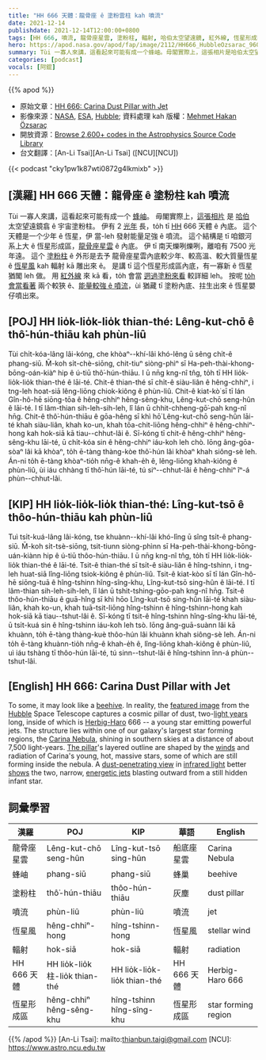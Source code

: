 ```yaml
---
title: "HH 666 天體：龍骨座 ê 塗粉雲柱 kah 噴流"
date: 2021-12-14
publishdate: 2021-12-14T12:00:00+0800
tags: [HH 666, 噴流, 龍骨座星雲, 塗粉柱, 輻射, 哈伯太空望遠鏡, 紅外線, 恆星形成區]
hero: https://apod.nasa.gov/apod/fap/image/2112/HH666_HubbleOzsarac_960.jpg
summary: Tùi 一寡人來講，這看起來可能有成一个蜂岫。毋閣實際上，這張相片是哈伯太空望遠鏡翕 ê 宇宙塗粉柱。
categories: [podcast]
vocals: [阿錕]
---
```


{{% apod %}}

- 原始文章：[HH 666: Carina Dust Pillar with Jet](https://apod.nasa.gov/apod/ap211214.html)
- 影像來源：[NASA](https://www.nasa.gov/), [ESA](https://www.esa.int/), [Hubble](https://www.nasa.gov/mission_pages/hubble/main/index.html); 資料處理 kah 版權：[Mehmet Hakan Özsaraç](https://www.flickr.com/photos/mhozsarac/)
- 開放資源：[Browse 2,600+ codes in the Astrophysics Source Code Library](https://ascl.net/code/all)
- 台文翻譯：[An-Li Tsai][An-Li Tsai] ([NCU][NCU])

{{< podcast "cky1pw1k87wti0872g4lkmixb" >}}

## [漢羅] HH 666 天體：龍骨座 ê 塗粉柱 kah 噴流
Tùi 一寡人來講，這看起來可能有成一个 [蜂岫][beehive]。
毋閣實際上，[這張相片][featured image] 是 [哈伯][Hubble] 太空望遠鏡翕 ê 宇宙塗粉柱。
伊有 2 [光年][light years] 長，to̍h tī [HH][Herbig-Haro] 666 天體 ê 內底。
這个天體是一个少年 ê 恆星，伊 當-leh 發射能量足強 ê 噴流。
這个結構是 tī 咱銀河系上大 ê 恆星形成區，[龍骨座星雲][Carina Nebula] ê 內底。
伊 tī 南天爍咧爍咧，離咱有 7500 光年遠。
這个 [塗粉柱][The pillar] ê 外形是去予 龍骨座星雲內底較少年、較高溫、較大質量恆星 ê [恆星風][winds] kah 輻射 kā 雕出來 ê。
是講 tī 這个恆星形成區內底，有一寡新 ê 恆星猶閣 leh 做。
用 [紅外線][infrared light] 來 kā 看，to̍h 會當 [迵過塗粉來看][dust-penetrating view] 較詳細 leh。
按呢 [to̍h 會當看著][shows] 兩个較狹 ê、[能量較強 ê 噴流][energetic jets]，ùi 猶藏 tī 塗粉內底、拄生出來 ê 恆星嬰仔噴出來。

## [POJ] HH lio̍k-lio̍k-lio̍k thian-thé: Lêng-kut-chō ê thô͘-hún-thiāu kah phùn-liû
Tùi chi̍t-kóa-lâng lâi-kóng, che khòaⁿ--khí-lâi khó-lêng ū sêng chi̍t-ê phang-siū.
M̄-koh si̍t-chè-siōng, chit-tiuⁿ siòng-phìⁿ sī Ha-peh-thài-khong-bōng-oán-kiàⁿ hip ê ú-tiū thô͘-hún-thiāu.
I ū nn̄g kng-nî tn̂g, to̍h tī HH lio̍k-lio̍k-lio̍k thian-thé ê lāi-té.
Chit-ê thian-thé sī chi̍t-ê siàu-liân ê hêng-chhiⁿ, i tng-leh hoat-siā lêng-liōng chiok-kiông ê phùn-liû.
Chit-ê kiat-kò͘ sī tī lán Gîn-hô-hē siōng-tōa ê hêng-chhiⁿ hêng-sêng-khu, Lêng-kut-chō seng-hûn ê lāi-té.
I tī lâm-thian sih-leh-sih-leh, lî lán ū chhit-chheng-gō͘-pah kng-nî hn̄g.
Chit-ê thô͘-hún-thiāu ê gōa-hêng sī khì hō͘ Lêng-kut-chō seng-hûn lāi-té khah siàu-liân, khah ko-un, khah tōa-chit-liōng hêng-chhiⁿ ê hêng-chhiⁿ-hong kah hok-siā kā tiau--chhut-lâi ê.
Sī-kóng tī chit-ê hêng-chhiⁿ hêng-sêng-khu lāi-té, ū chi̍t-kóa sin ê hêng-chhiⁿ iáu-koh leh chò.
Iōng âng-gōa-sòaⁿ lâi kā khòaⁿ, to̍h ē-tàng thàng-kòe thô͘-hún lâi khòaⁿ khah siông-sè leh.
Án-ni to̍h ē-tàng khòaⁿ-tio̍h nn̄g-ê khah-e̍h ê, lêng-liōng khah-kiông ê phùn-liû, ùi iáu chhàng tī thô͘-hún lāi-té, tú siⁿ--chhut-lâi ê hêng-chhiⁿ îⁿ-á phùn--chhut-lâi.

## [KIP] HH lio̍k-lio̍k-lio̍k thian-thé: Lîng-kut-tsō ê thôo-hún-thiāu kah phùn-liû
Tuì tsi̍t-kuá-lâng lâi-kóng, tse khuànn--khí-lâi khó-lîng ū sîng tsi̍t-ê phang-siū.
M̄-koh si̍t-tsè-siōng, tsit-tiunn siòng-phìnn sī Ha-peh-thài-khong-bōng-uán-kiànn hip ê ú-tiū thôo-hún-thiāu.
I ū nn̄g kng-nî tn̂g, to̍h tī HH lio̍k-lio̍k-lio̍k thian-thé ê lāi-té.
Tsit-ê thian-thé sī tsi̍t-ê siàu-liân ê hîng-tshinn, i tng-leh huat-siā lîng-liōng tsiok-kiông ê phùn-liû.
Tsit-ê kiat-kòo sī tī lán Gîn-hô-hē siōng-tuā ê hîng-tshinn hîng-sîng-khu, Lîng-kut-tsō sing-hûn ê lāi-té.
I tī lâm-thian sih-leh-sih-leh, lî lán ū tshit-tshing-gōo-pah kng-nî hn̄g.
Tsit-ê thôo-hún-thiāu ê guā-hîng sī khì hōo Lîng-kut-tsō sing-hûn lāi-té khah siàu-liân, khah ko-un, khah tuā-tsit-liōng hîng-tshinn ê hîng-tshinn-hong kah hok-siā kā tiau--tshut-lâi ê.
Sī-kóng tī tsit-ê hîng-tshinn hîng-sîng-khu lāi-té, ū tsi̍t-kuá sin ê hîng-tshinn iáu-koh leh tsò.
Iōng âng-guā-suànn lâi kā khuànn, to̍h ē-tàng thàng-kuè thôo-hún lâi khuànn khah siông-sè leh.
Án-ni to̍h ē-tàng khuànn-tio̍h nn̄g-ê khah-e̍h ê, lîng-liōng khah-kiông ê phùn-liû, uì iáu tshàng tī thôo-hún lāi-té, tú sinn--tshut-lâi ê hîng-tshinn înn-á phùn--tshut-lâi.

## [English] HH 666: Carina Dust Pillar with Jet

To some, it may look like a [beehive][beehive].
In reality, the [featured image][featured image] from the [Hubble][Hubble] Space Telescope captures a cosmic pillar of dust, two-[light years][light years] long, inside of which is [Herbig-Haro][Herbig-Haro] 666 -- a young star emitting powerful jets.
The structure lies within one of our galaxy's largest star forming regions, the [Carina Nebula][Carina Nebula], shining in southern skies at a distance of about 7,500 light-years.
[The pillar][The pillar]'s layered outline are shaped by the [winds][winds] and radiation of Carina's young, hot, massive stars, some of which are still forming inside the nebula.
A [dust-penetrating view][dust-penetrating view] in [infrared light][infrared light] better [shows][shows] the two, narrow, [energetic jets][energetic jets] blasting outward from a still hidden infant star.

## 詞彙學習

|漢羅|POJ|KIP|華語|English|
|-|-|-|-|-|
|龍骨座星雲|Lêng-kut-chō seng-hûn|Lîng-kut-tsō sing-hûn|船底座星雲|Carina Nebula|
|蜂岫|phang-siū|phang-siū|蜂巢|beehive|
|塗粉柱|thô͘-hún-thiāu|thôo-hún-thiāu|灰塵|dust pillar|
|噴流|phùn-liû|phùn-liû|噴流|jet|
|恆星風|hêng-chhiⁿ-hong|hîng-tshinn-hong|恆星風|stellar wind|
|輻射|hok-siā|hok-siā|輻射|radiation|
|HH 666 天體|HH lio̍k-lio̍k柱-lio̍k thian-thé|HH lio̍k-lio̍k-lio̍k thian-thé|HH 666 天體|Herbig-Haro 666|
|恆星形成區|hêng-chhiⁿ hêng-sêng-khu|hîng-tshinn hîng-sîng-khu|恆星形成區|star forming region|

{{% /apod %}}
[An-Li Tsai]: mailto:thianbun.taigi@gmail.com
[NCU]: https://www.astro.ncu.edu.tw


[beehive]:https://i.pinimg.com/736x/b5/53/92/b553920e358c82d66e288fb339330614--natural-honey-honey-bees.jpg
[featured image]:https://www.flickr.com/photos/mhozsarac/51735764751/in/dateposted-public/
[Hubble]:https://www.nasa.gov/mission_pages/hubble/story/index.html
[light years]:https://en.wikipedia.org/wiki/Light-year
[Herbig-Haro]:https://apod.nasa.gov/apod/ap180311.html
[Carina Nebula]:https://apod.nasa.gov/apod/ap190623.html
[The pillar]:https://apod.nasa.gov/apod/ap150208.html
[winds]:https://apod.nasa.gov/apod/ap000318.html
[dust-penetrating view]:https://hubblesite.org/contents/media/images/2009/25/2601-Image.html
[infrared light]:https://science.nasa.gov/ems/07_infraredwaves
[shows]:https://noirlab.edu/public/images/noao-hh666/
[energetic jets]:https://svs.gsfc.nasa.gov/30945
